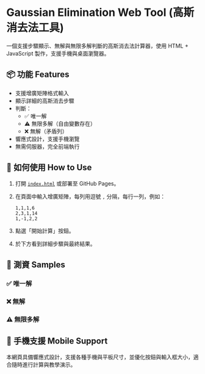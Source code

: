 # Gaussian Elimination Web Tool (高斯消去法工具)

一個支援步驟顯示、無解與無限多解判斷的高斯消去法計算器，使用 HTML + JavaScript 製作，支援手機與桌面瀏覽器。

## 📦 功能 Features

- 支援增廣矩陣格式輸入
- 顯示詳細的高斯消去步驟
- 判斷：
  - ✅ 唯一解
  - ⚠️ 無限多解（自由變數存在）
  - ❌ 無解（矛盾列）
- 響應式設計，支援手機瀏覽
- 無需伺服器，完全前端執行

## 🚀 如何使用 How to Use

1. 打開 [`index.html`](./gaussian_elimination.html) 或部署至 GitHub Pages。
2. 在頁面中輸入增廣矩陣，每列用逗號 `,` 分隔，每行一列，例如：

    ```
    1,1,1,6
    2,3,1,14
    1,-1,2,2
    ```

3. 點選「開始計算」按鈕。
4. 於下方看到詳細步驟與最終結果。

## 🧪 測資 Samples

### ✅ 唯一解

### ❌ 無解

### ⚠️ 無限多解

## 📱 手機支援 Mobile Support

本網頁具備響應式設計，支援各種手機與平板尺寸，並優化按鈕與輸入框大小，適合隨時進行計算與教學演示。


